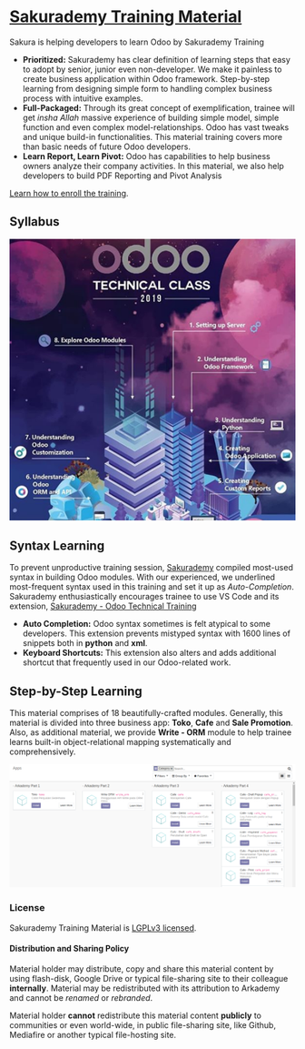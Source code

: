 
# [Sakurademy Training Material](https://www.bstm.co.id/)
Sakura is helping developers to learn Odoo by Sakurademy Training

* **Prioritized:** Sakurademy has clear definition of learning steps that easy to adopt by senior, junior even non-developer. We make it painless to create business application within Odoo framework. Step-by-step learning from designing simple form to handling complex business process with intuitive examples.
* **Full-Packaged:** Through its great concept of exemplification, trainee will get *insha Allah* massive experience of building simple model, simple function and even complex model-relationships. Odoo has vast tweaks and unique build-in functionalities. This material training covers more than basic needs of future Odoo developers.
* **Learn Report, Learn Pivot:** Odoo has capabilities to help business owners analyze their company activities. In this material, we also help developers to build PDF Reporting and Pivot Analysis

[Learn how to enroll the training](https://www.bstm.co.id/).



## Syllabus

![](syllabus.png)

## Syntax Learning

To prevent unproductive training session, [Sakurademy](https://www.bstm.co.id/) compiled most-used syntax in building Odoo modules. With our experienced, we underlined most-frequent syntax used in this training and set it up as *Auto-Completion*. Sakurademy enthusiastically encourages trainee to use VS Code and its extension, [Sakurademy - Odoo Technical Training](https://marketplace.visualstudio.com/items?itemName=arkademy.arkademy-training)

* **Auto Completion:** Odoo syntax sometimes is felt atypical to some developers. This extension prevents mistyped syntax with 1600 lines of snippets both in **python** and **xml**.
* **Keyboard Shortcuts:** This extension also alters and adds additional shortcut that frequently used in our Odoo-related work.


## Step-by-Step Learning

This material comprises of 18 beautifully-crafted modules. Generally, this material is divided into three business app: **Toko**, **Cafe** and **Sale Promotion**. Also, as additional material, we provide **Write - ORM** module to help trainee learns built-in object-relational mapping systematically and comprehensively.

![](modules.png)

### License

Sakurademy Training Material is [LGPLv3 licensed](./LICENSE).

#### Distribution and Sharing Policy

Material holder may distribute, copy and share this material content by using flash-disk, Google Drive or typical file-sharing site to their colleague **internally**. Material may be redistributed with its attribution to Arkademy and cannot be *renamed* or *rebranded*.

Material holder **cannot** redistribute this material content **publicly** to communities or even world-wide, in public file-sharing site, like Github, Mediafire or another typical file-hosting site.
